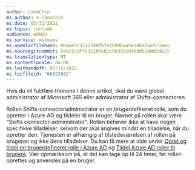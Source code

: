 ```yaml
---
author: LanaChin
ms.author: v-lanachin
ms.date: 03/31/2022
ms.topic: include
audience: admin
ms.service: msteams
ms.openlocfilehash: 9be6e2c31177d0fbfe2b896aa5e346d2aafc3aea
ms.sourcegitcommit: 5e5c2c1f7c321b5eb1c5b932c03bdd510005de13
ms.translationtype: MT
ms.contentlocale: da-DK
ms.lasthandoff: 07/15/2022
ms.locfileid: "66823882"
---
```

Hvis du vil fuldføre trinnene i denne artikel, skal du være global administrator af Microsoft 365 eller administrator af Shifts-connectoren.

 Rollen Shifts-connectoradministrator er en brugerdefineret rolle, som du opretter i Azure AD og tildeler til en bruger. Navnet på rollen skal være "Skifts connector-administrator". Rollen behøver ikke at have nogen specifikke tilladelser, selvom der skal angives mindst én tilladelse, når du opretter den. Tjenesten er afhængig af tilstedeværelsen af rollen på brugeren og ikke dens tilladelser.  Du kan få mere at vide under [Opret og tildel en brugerdefineret rolle i Azure AD](/azure/active-directory/roles/custom-create) og [Tildel Azure AD roller til brugere](/azure/active-directory/roles/manage-roles-portal). Vær opmærksom på, at det kan tage op til 24 timer, før rollen oprettes og anvendes på en bruger.